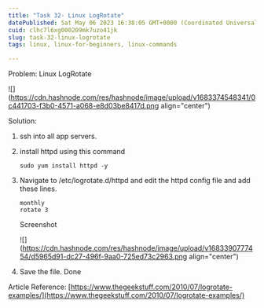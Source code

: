```yaml
---
title: "Task 32- Linux LogRotate"
datePublished: Sat May 06 2023 16:38:05 GMT+0000 (Coordinated Universal Time)
cuid: clhc7l6xg000209mk7uzo41jk
slug: task-32-linux-logrotate
tags: linux, linux-for-beginners, linux-commands

---
```


Problem: Linux LogRotate

![](https://cdn.hashnode.com/res/hashnode/image/upload/v1683374548341/0c441703-f3b0-4571-a068-e8d03be8417d.png align="center")

Solution:

1. ssh into all app servers.
    
2. install httpd using this command
    
    ```plaintext
    sudo yum install httpd -y
    ```
    
3. Navigate to /etc/logrotate.d/httpd and edit the httpd config file and add these lines.
    
    ```plaintext
    monthly 
    rotate 3
    ```
    
    Screenshot
    
    ![](https://cdn.hashnode.com/res/hashnode/image/upload/v1683390777454/d5965d91-dc27-496f-9aa0-725ed73c2963.png align="center")
    
4. Save the file. Done
    

Article Reference: [https://www.thegeekstuff.com/2010/07/logrotate-examples/](https://www.thegeekstuff.com/2010/07/logrotate-examples/)